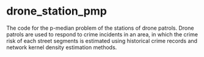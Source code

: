 # drone_station_pmp
The code for the p-median problem of the stations of drone patrols. Drone patrols are used to respond to crime incidents in an area, in which the crime risk of each street segments is estimated using historical crime records and network kernel density estimation methods. 
